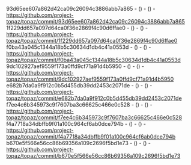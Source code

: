 93d65ee607a862d42ca09c26094c3886abb7a865 -  () -  () - https://github.com/project-topaz/topaz/commit/93d65ee607a862d42ca09c26094c3886abb7a865
1f229dd657a097d64ca0f36e2869f4c90d6ffae0 -  () -  () - https://github.com/project-topaz/topaz/commit/1f229dd657a097d64ca0f36e2869f4c90d6ffae0
f0ba43a045c1344a18b5c30634d1db4c41a0553d -  () -  () - https://github.com/project-topaz/topaz/commit/f0ba43a045c1344a18b5c30634d1db4c41a0553d
9dc102927aef9559f173a0ffd9cf71a91d4b5950 -  () -  () - https://github.com/project-topaz/topaz/commit/9dc102927aef9559f173a0ffd9cf71a91d4b5950
e682b7da0a9f912c0b5d455db39dd2453c2071de -  () -  () - https://github.com/project-topaz/topaz/commit/e682b7da0a9f912c0b5d455db39dd2453c2071de
f7ee4c6b345973c9f7607ba3c66625c466e0c528 -  () -  () - https://github.com/project-topaz/topaz/commit/f7ee4c6b345973c9f7607ba3c66625c466e0c528
f4a7718a34dbffb9f01a100c964cf6ab0dce794b -  () -  () - https://github.com/project-topaz/topaz/commit/f4a7718a34dbffb9f01a100c964cf6ab0dce794b
b670e5f566e56cc86b69356a109c2696f5bd1e73 -  () -  () - https://github.com/project-topaz/topaz/commit/b670e5f566e56cc86b69356a109c2696f5bd1e73
